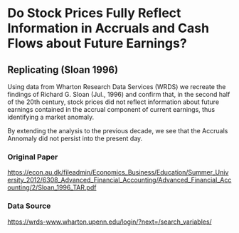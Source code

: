 # Do Stock Prices Fully Reflect Information in Accruals and Cash Flows about Future Earnings?
## Replicating (Sloan 1996)

Using data from Wharton Research Data Services (WRDS) we recreate the findings of Richard G. Sloan (Jul., 1996) and confirm that, in the second half of the 20th century, stock prices did not reflect information about future earnings contained in the accrual component of current earnings, thus identifying a market anomaly. 

By extending the analysis to the previous decade, we see that the Accruals Annomaly did not persist into the present day.

### Original Paper
https://econ.au.dk/fileadmin/Economics_Business/Education/Summer_University_2012/6308_Advanced_Financial_Accounting/Advanced_Financial_Accounting/2/Sloan_1996_TAR.pdf

### Data Source
https://wrds-www.wharton.upenn.edu/login/?next=/search_variables/


